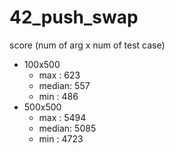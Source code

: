 # 42_push_swap

score (num of arg x num of test case)
- 100x500
  - max   : 623
  - median: 557
  - min   : 486
- 500x500
  - max   : 5494
  - median: 5085
  - min   : 4723
